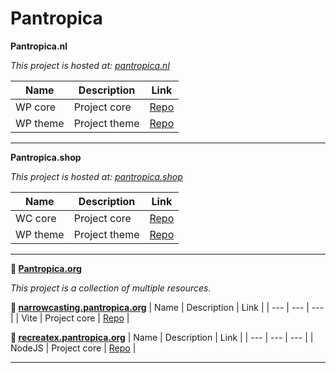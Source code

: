 # Pantropica

**Pantropica.nl**

*This project is hosted at: [pantropica.nl](https://pantropica.nl/)*
 
| Name | Description | Link |
| --- | --- | --- |
| WP core | Project core | [Repo](https://github.com/Pantropica/wp-core) |
| WP theme | Project theme | [Repo](https://github.com/Pantropica/wp-theme) |

------

**Pantropica.shop**

*This project is hosted at: [pantropica.shop](https://pantropica.shop/)*
 
| Name | Description | Link |
| --- | --- | --- |
| WC core | Project core | [Repo](https://github.com/Pantropica/wc-core) |
| WP theme | Project theme | [Repo](https://github.com/Pantropica/wp-theme) |

------

**🔗 [Pantropica.org](https://pantropica.org/)**

*This project is a collection of multiple resources.*

 **🔗 [narrowcasting.pantropica.org](https://narrowcasting.pantropica.org)**
| Name | Description | Link |
| --- | --- | --- |
| Vite | Project core | [Repo](https://github.com/Pantropica/vite-narrowcasting) |

 **🔗 [recreatex.pantropica.org](https://recreatex.pantropica.org)**
| Name | Description | Link |
| --- | --- | --- |
| NodeJS | Project core | [Repo](https://github.com/Pantropica/nodejs-junction) |

------
